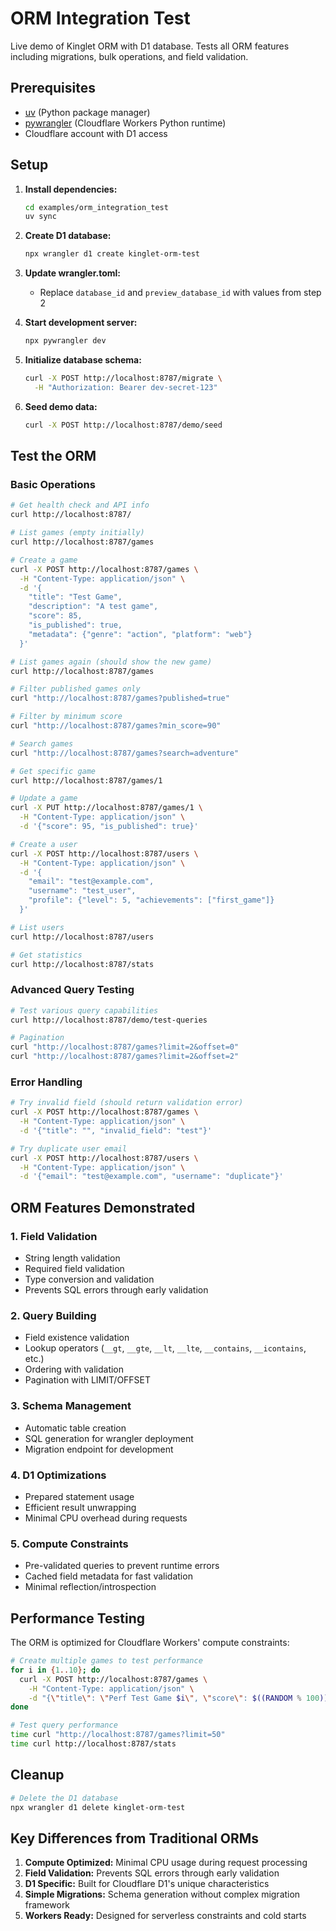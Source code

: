 # ORM Integration Test

Live demo of Kinglet ORM with D1 database. Tests all ORM features including migrations, bulk operations, and field validation.

## Prerequisites

- [uv](https://docs.astral.sh/uv/) (Python package manager)
- [pywrangler](https://github.com/cloudflare/pywrangler) (Cloudflare Workers Python runtime)
- Cloudflare account with D1 access

## Setup

1. **Install dependencies:**
   ```bash
   cd examples/orm_integration_test
   uv sync
   ```

2. **Create D1 database:**
   ```bash
   npx wrangler d1 create kinglet-orm-test
   ```

3. **Update wrangler.toml:**
   - Replace `database_id` and `preview_database_id` with values from step 2

4. **Start development server:**
   ```bash
   npx pywrangler dev
   ```

5. **Initialize database schema:**
   ```bash
   curl -X POST http://localhost:8787/migrate \
     -H "Authorization: Bearer dev-secret-123"
   ```

6. **Seed demo data:**
   ```bash
   curl -X POST http://localhost:8787/demo/seed
   ```

## Test the ORM

### Basic Operations

```bash
# Get health check and API info
curl http://localhost:8787/

# List games (empty initially)
curl http://localhost:8787/games

# Create a game
curl -X POST http://localhost:8787/games \
  -H "Content-Type: application/json" \
  -d '{
    "title": "Test Game",
    "description": "A test game",
    "score": 85,
    "is_published": true,
    "metadata": {"genre": "action", "platform": "web"}
  }'

# List games again (should show the new game)
curl http://localhost:8787/games

# Filter published games only
curl "http://localhost:8787/games?published=true"

# Filter by minimum score
curl "http://localhost:8787/games?min_score=90"

# Search games
curl "http://localhost:8787/games?search=adventure"

# Get specific game
curl http://localhost:8787/games/1

# Update a game
curl -X PUT http://localhost:8787/games/1 \
  -H "Content-Type: application/json" \
  -d '{"score": 95, "is_published": true}'

# Create a user
curl -X POST http://localhost:8787/users \
  -H "Content-Type: application/json" \
  -d '{
    "email": "test@example.com",
    "username": "test_user",
    "profile": {"level": 5, "achievements": ["first_game"]}
  }'

# List users
curl http://localhost:8787/users

# Get statistics
curl http://localhost:8787/stats
```

### Advanced Query Testing

```bash
# Test various query capabilities
curl http://localhost:8787/demo/test-queries

# Pagination
curl "http://localhost:8787/games?limit=2&offset=0"
curl "http://localhost:8787/games?limit=2&offset=2"
```

### Error Handling

```bash
# Try invalid field (should return validation error)
curl -X POST http://localhost:8787/games \
  -H "Content-Type: application/json" \
  -d '{"title": "", "invalid_field": "test"}'

# Try duplicate user email
curl -X POST http://localhost:8787/users \
  -H "Content-Type: application/json" \
  -d '{"email": "test@example.com", "username": "duplicate"}'
```

## ORM Features Demonstrated

### 1. **Field Validation**
- String length validation
- Required field validation
- Type conversion and validation
- Prevents SQL errors through early validation

### 2. **Query Building**
- Field existence validation
- Lookup operators (`__gt`, `__gte`, `__lt`, `__lte`, `__contains`, `__icontains`, etc.)
- Ordering with validation
- Pagination with LIMIT/OFFSET

### 3. **Schema Management**
- Automatic table creation
- SQL generation for wrangler deployment
- Migration endpoint for development

### 4. **D1 Optimizations**
- Prepared statement usage
- Efficient result unwrapping
- Minimal CPU overhead during requests

### 5. **Compute Constraints**
- Pre-validated queries to prevent runtime errors
- Cached field metadata for fast validation
- Minimal reflection/introspection

## Performance Testing

The ORM is optimized for Cloudflare Workers' compute constraints:

```bash
# Create multiple games to test performance
for i in {1..10}; do
  curl -X POST http://localhost:8787/games \
    -H "Content-Type: application/json" \
    -d "{\"title\": \"Perf Test Game $i\", \"score\": $((RANDOM % 100))}"
done

# Test query performance
time curl "http://localhost:8787/games?limit=50"
time curl http://localhost:8787/stats
```

## Cleanup

```bash
# Delete the D1 database
npx wrangler d1 delete kinglet-orm-test
```

## Key Differences from Traditional ORMs

1. **Compute Optimized:** Minimal CPU usage during request processing
2. **Field Validation:** Prevents SQL errors through early validation
3. **D1 Specific:** Built for Cloudflare D1's unique characteristics
4. **Simple Migrations:** Schema generation without complex migration framework
5. **Workers Ready:** Designed for serverless constraints and cold starts
